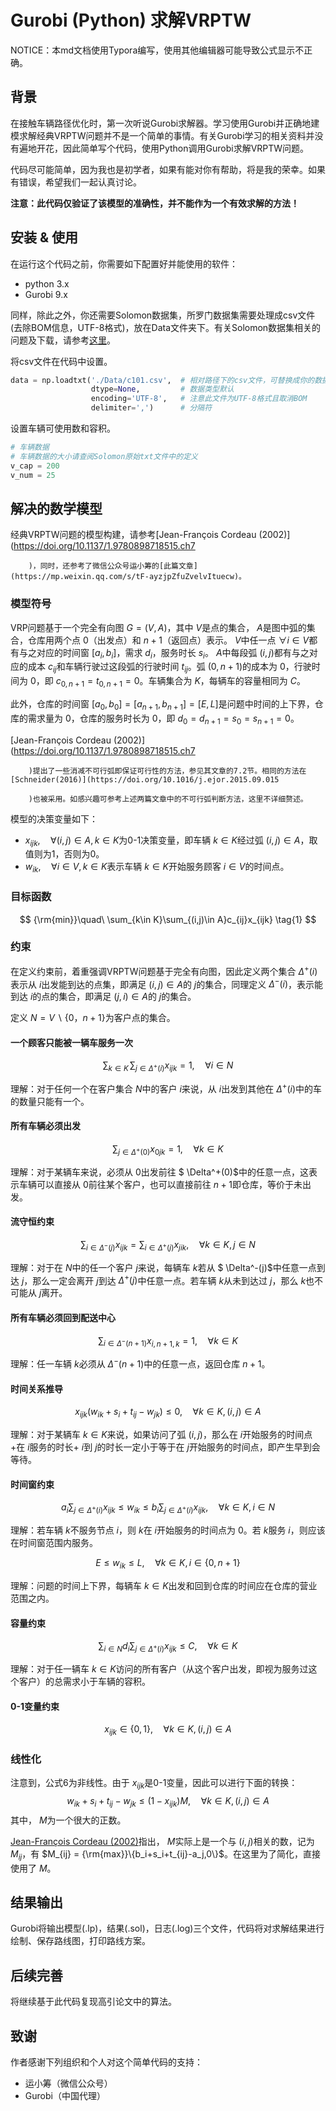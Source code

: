
# Gurobi (Python) 求解VRPTW
NOTICE：本md文档使用Typora编写，使用其他编辑器可能导致公式显示不正确。

##  背景

在接触车辆路径优化时，第一次听说Gurobi求解器。学习使用Gurobi并正确地建模求解经典VRPTW问题并不是一个简单的事情。有关Gurobi学习的相关资料并没有遍地开花，因此简单写个代码，使用Python调用Gurobi求解VRPTW问题。

代码尽可能简单，因为我也是初学者，如果有能对你有帮助，将是我的荣幸。如果有错误，希望我们一起认真讨论。

**注意：此代码仅验证了该模型的准确性，并不能作为一个有效求解的方法！**

## 安装 & 使用

在运行这个代码之前，你需要如下配置好并能使用的软件：

- python 3.x
- Gurobi 9.x

同样，除此之外，你还需要Solomon数据集，所罗门数据集需要处理成csv文件(去除BOM信息，UTF-8格式)，放在Data文件夹下。有关Solomon数据集相关的问题及下载，请参考[这里](https://www.sintef.no/projectweb/top/vrptw/100-customers/)。

将csv文件在代码中设置。

```python
data = np.loadtxt('./Data/c101.csv',  # 相对路径下的csv文件，可替换成你的数据
                  dtype=None,         # 数据类型默认
                  encoding='UTF-8',   # 注意此文件为UTF-8格式且取消BOM
                  delimiter=',')      # 分隔符
```

设置车辆可使用数和容积。

```python
# 车辆数据
# 车辆数据的大小请查阅Solomon原始txt文件中的定义
v_cap = 200
v_num = 25
```



## 解决的数学模型

经典VRPTW问题的模型构建，请参考[Jean-François Cordeau (2002)](https://doi.org/10.1137/1.9780898718515.ch7
        
        )，同时，还参考了微信公众号运小筹的[此篇文章](https://mp.weixin.qq.com/s/tF-ayzjpZfuZvelvItuecw)。

### 模型符号

VRP问题基于一个完全有向图 $G=(V,A)$，其中 $V$是点的集合， $A$是图中弧的集合，仓库用两个点 $0$（出发点）和 $n+1$（返回点）表示。 $V$中任一点 $\forall i\in V$都有与之对应的时间窗 $[a_i,b_i]$，需求 $d_i$，服务时长 $s_i$。 $A$中每段弧 $(i,j)$都有与之对应的成本 $c_{ij}$和车辆行驶过这段弧的行驶时间 $t_{ij}$。弧 $(0,n+1)$的成本为 $0$，行驶时间为 $0$，即 $c_{0,n+1}=t_{0,n+1}=0$。车辆集合为 $K$，每辆车的容量相同为 $C$。

此外，仓库的时间窗 $[a_0,b_0]=[a_{n+1},b_{n+1}]=[E,L]$是问题中时间的上下界，仓库的需求量为 $0$，仓库的服务时长为 $0$，即 $d_0 = d_{n+1}=s_0=s_{n+1}=0$。

[Jean-François Cordeau (2002)](https://doi.org/10.1137/1.9780898718515.ch7
        
        )提出了一些消减不可行弧即保证可行性的方法，参见其文章的7.2节。相同的方法在[Schneider(2016)](https://doi.org/10.1016/j.ejor.2015.09.015
        
        )也被采用。如感兴趣可参考上述两篇文章中的不可行弧判断方法，这里不详细赘述。

模型的决策变量如下：

-  $x_{ijk},\quad \forall (i,j)\in A,k\in K$为0-1决策变量，即车辆 $k\in K$经过弧 $(i,j)\in A$，取值则为1，否则为0。
-  $w_{ik},\quad \forall i\in V,k\in K$表示车辆 $k\in K$开始服务顾客 $i\in V$的时间点。

### 目标函数

$$
{\rm{min}}\quad\ \sum_{k\in K}\sum_{(i,j)\in A}c_{ij}x_{ijk}
\tag{1}
$$

### 约束

在定义约束前，着重强调VRPTW问题基于完全有向图，因此定义两个集合 $\Delta^{+}(i)$表示从 $i$出发能到达的点集，即满足 $(i,j)\in A$的 $j$的集合，同理定义 $\Delta^{-}(i)$，表示能到达 $i$的点的集合，即满足 $(j,i)\in A$的 $j$的集合。

定义 $N = V \backslash \{0，n+1 \}$为客户点的集合。

#### 一个顾客只能被一辆车服务一次

$$
\sum_{k\in K}\,\sum_{j\in \Delta^{+}(i)}x_{ijk} = 1,\quad\forall i \in N
\tag{2}
$$

理解：对于任何一个在客户集合 $N$中的客户 $i$来说，从 $i$出发到其他在 $\Delta^+(i)$中的车的数量只能有一个。

#### 所有车辆必须出发

$$
\sum_{j\in \Delta^+(0)}x_{0jk}= 1,\quad \forall k \in K
\tag{3}
$$

理解：对于某辆车来说，必须从 $0$出发前往 $ \Delta^+(0)$中的任意一点，这表示车辆可以直接从 $0$前往某个客户，也可以直接前往 $n+1$即仓库，等价于未出发。

#### 流守恒约束

$$
\sum_{i\in \Delta^-(j)}x_{ijk} = \sum_{i\in \Delta^+(j)}x_{jik},\quad \forall k\in K ,\,j\in N
\tag{4}
$$

理解：对于在 $N$中的任一个客户 $j$来说，每辆车 $k$若从 $ \Delta^-(j)$中任意一点到达 $j$，那么一定会离开 $j$到达 $\Delta^+(j)$中任意一点。若车辆 $k$从未到达过 $j$，那么 $k$也不可能从 $j$离开。

#### 所有车辆必须回到配送中心

$$
\sum_{i\in \Delta^-(n+1)}x_{i,n+1,k}=1,\quad \forall k\in K
\tag{5}
$$

理解：任一车辆 $k$必须从 $\Delta^-(n+1)$中的任意一点，返回仓库 $n+1$。

#### 时间关系推导

$$
x_{ijk}(w_{ik}+s_i+t_{ij}-w_{jk}) \le 0,\quad\forall k\in K,\,(i,j)\in A
\tag{6}
$$

理解：对于某辆车 $k\in K$来说，如果访问了弧 $(i,j)$，那么在 $i$开始服务的时间点+在 $i$服务的时长+ $i$到 $j$的时长一定小于等于在 $j$开始服务的时间点，即产生早到会等待。

#### 时间窗约束

$$
a_i\sum_{j\in \Delta^+(i)}x_{ijk} \le w_{ik} \le b_i\sum_{j\in \Delta^+(i)}x_{ijk} ,\quad \forall k \in K,\,i\in N
\tag{7}
$$

理解：若车辆 $k$不服务节点 $i$，则 $k$在 $i$开始服务的时间点为 $0$。若 $k$服务 $i$，则应该在时间窗范围内服务。

$$
E\le w_{ik}\le L,\quad \forall k \in K ,\, i\in \{0,n+1\}
\tag{8}
$$

理解：问题的时间上下界，每辆车 $k\in K$出发和回到仓库的时间应在仓库的营业范围之内。

#### 容量约束

$$
\sum_{i\in N}d_i\sum_{j\in \Delta^+(i)}x_{ijk}\le C,\quad \forall k \in K
\tag{9}
$$

理解：对于任一辆车 $k\in K$访问的所有客户（从这个客户出发，即视为服务过这个客户）的总需求小于车辆的容积。

#### 0-1变量约束

$$
x_{ijk} \in \{0,1\},\quad \forall k\in K,\,(i,j)\in A
\tag{10}
$$

### 线性化

注意到，公式6为非线性。由于 $x_{ijk}$是0-1变量，因此可以进行下面的转换：
$$
w_{ik}+s_i+t_{ij}-w_{jk} \le (1-x_{ijk})M,\quad\forall k\in K,\,(i,j)\in A
\tag{6a}
$$
其中， $M$为一个很大的正数。

[Jean-François Cordeau (2002)](https://doi.org/10.1137/1.9780898718515.ch7)指出， $M$实际上是一个与 $(i,j)$相关的数，记为 $M_{ij}$，有 $M_{ij} = {\rm{max}}\{b_i+s_i+t_{ij}-a_j,0\}$。在这里为了简化，直接使用了 $M$。

## 结果输出

Gurobi将输出模型(.lp)，结果(.sol)，日志(.log)三个文件，代码将对求解结果进行绘制、保存路线图，打印路线方案。

## 后续完善
将继续基于此代码复现高引论文中的算法。

## 致谢

作者感谢下列组织和个人对这个简单代码的支持：

- 运小筹（微信公众号）
- Gurobi（中国代理）



